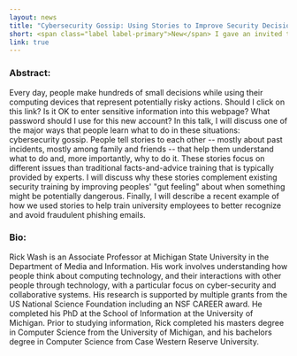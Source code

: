 ```yaml
---
layout: news
title: "Cybersecurity Gossip: Using Stories to Improve Security Decisions"
short: <span class="label label-primary">New</span> I gave an invited talk at the US Federal Trade Commission about cybersecurity stories
link: true
---
```


### Abstract:

Every day, people make hundreds of small decisions while using their computing devices that represent potentially risky actions.  Should I click on this link?  Is it OK to enter sensitive information into this webpage? What password should I use for this new account? In this talk, I will discuss one of the major ways that people learn what to do in these situations: cybersecurity gossip.  People tell stories to each other -- mostly about past incidents, mostly among family and friends -- that help them understand what to do and, more importantly, why to do it.  These stories focus on different issues than traditional facts-and-advice training that is typically provided by experts.  I will discuss why these stories complement existing security training by improving peoples' "gut feeling" about when something might be potentially dangerous.  Finally, I will describe a recent example of how we used stories to help train university employees to better recognize and avoid fraudulent phishing emails.

### Bio:

Rick Wash is an Associate Professor at Michigan State University in the Department of Media and Information. His work involves understanding how people think about computing technology, and their interactions with other people through technology, with a particular focus on cyber-security and collaborative systems. His research is supported by multiple grants from the US National Science Foundation including an NSF CAREER award. He completed his PhD at the School of Information at the University of Michigan. Prior to studying information, Rick completed his masters degree in Computer Science from the University of Michigan, and his bachelors degree in Computer Science from Case Western Reserve University.
